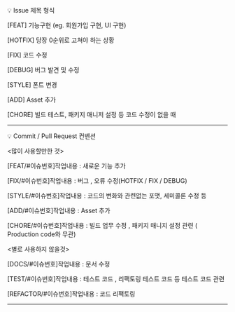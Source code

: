
💡 Issue 제목 형식

[FEAT] 기능구현 (eg. 회원가입 구현, UI 구현)

[HOTFIX] 당장 0순위로 고쳐야 하는 상황

[FIX] 코드 수정

[DEBUG] 버그 발견 및 수정

[STYLE] 폰트 변경

[ADD] Asset 추가

[CHORE] 빌드 테스트, 패키지 매니저 설정 등 코드 수정이 없을 때

---


💡 Commit / Pull Request 컨벤션

<많이 사용할만한 것>

[FEAT/#이슈번호]작업내용 : 새로운 기능 추가

[FIX/#이슈번호]작업내용 : 버그 , 오류 수정(HOTFIX / FIX / DEBUG)

[STYLE/#이슈번호]작업내용 : 코드의 변화와 관련없는 포맷, 세미콜론 수정 등

[ADD/#이슈번호]작업내용 : Asset 추가

[CHORE/#이슈번호]작업내용 : 빌드 업무 수정 , 패키지 매니지 설정 관련 ( Production code와 무관)


<별로 사용하지 않을것>

[DOCS/#이슈번호]작업내용 : 문서 수정

[TEST/#이슈번호]작업내용 : 테스트 코드 , 리팩토링 테스트 코드 등 테스트 코드 관련

[REFACTOR/#이슈번호]작업내용 : 코드 리팩토링

--- 

